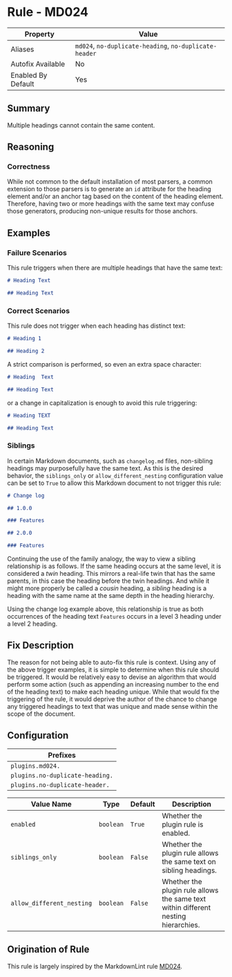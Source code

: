 # Rule - MD024

| Property | Value |
| --- | -- |
| Aliases | `md024`, `no-duplicate-heading`, `no-duplicate-header` |
| Autofix Available | No |
| Enabled By Default | Yes |

## Summary

Multiple headings cannot contain the same content.

## Reasoning

### Correctness

While not common to the default installation of most parsers, a common extension
to those parsers is to generate an `id` attribute for the heading element and/or
an anchor tag based on the content of the heading element.  Therefore, having
two or more headings with the same text may confuse those generators, producing
non-unique results for those anchors.

## Examples

### Failure Scenarios

This rule triggers when there are multiple headings that have the same text:

```Markdown
# Heading Text

## Heading Text
```

### Correct Scenarios

This rule does not trigger when each heading has distinct text:

```Markdown
# Heading 1

## Heading 2
```

A strict comparison is performed, so even an extra space character:

```Markdown
# Heading  Text

## Heading Text
```

or a change in capitalization is enough to avoid this rule triggering:

```Markdown
# Heading TEXT

## Heading Text
```

### Siblings

In certain Markdown documents, such as `changelog.md` files, non-sibling
headings may purposefully have the same text.  As this is the desired
behavior, the `siblings_only` or `allow_different_nesting` configuration value
can be set to `True` to allow this Markdown document to not trigger this rule:

```Markdown
# Change log

## 1.0.0

### Features

## 2.0.0

### Features
```

Continuing the use of the family analogy, the way to view a sibling
relationship is as follows.  If the same heading occurs at the same
level, it is considered a *twin* heading.  This mirrors a real-life
twin that has the same parents, in this case the heading before
the twin headings.  And while it might more properly be called
a *cousin* heading, a *sibling* heading is a heading with the same
name at the same depth in the heading hierarchy.

Using the change log example above, this relationship is true as
both occurrences of the heading text `Features` occurs in a level
3 heading under a level 2 heading.

## Fix Description

The reason for not being able to auto-fix this rule is context. Using any of the
above trigger examples, it is simple to determine when this rule should be triggered.
It would be relatively easy to devise an algorithm that would perform some action
(such as appending an increasing number to the end of the heading text) to make each
heading unique.  While that would fix the triggering of the rule, it would deprive
the author of the chance to change any triggered headings to text that was unique
and made sense within the scope of the document.

## Configuration

| Prefixes |
| --- |
| `plugins.md024.` |
| `plugins.no-duplicate-heading.` |
| `plugins.no-duplicate-header.` |

<!-- pyml disable-num-lines 5 line-length-->
| Value Name | Type | Default | Description |
| -- | -- | -- | -- |
| `enabled` | `boolean` | `True` | Whether the plugin rule is enabled. |
| `siblings_only` | `boolean` | `False` | Whether the plugin rule allows the same text on sibling headings. |
| `allow_different_nesting` | `boolean` | `False` | Whether the plugin rule allows the same text within different nesting hierarchies. |

## Origination of Rule

This rule is largely inspired by the MarkdownLint rule
[MD024](https://github.com/DavidAnson/markdownlint/blob/master/doc/Rules.md#md024---multiple-headings-with-the-same-content).
